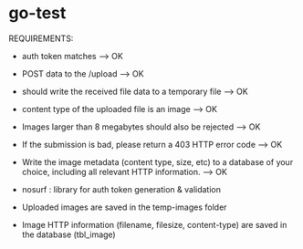 # go-test

REQUIREMENTS:
* auth token matches --> OK
* POST data to the /upload --> OK
* should write the received file data to a temporary file -->  OK
* content type of the uploaded file is an image --> OK
* Images larger than 8 megabytes should also be rejected --> OK
* If the submission is bad, please return a 403 HTTP error code --> OK
* Write the image metadata (content type, size, etc) to a database of your choice, including all relevant HTTP information. --> OK

* nosurf : library for auth token generation & validation 

* Uploaded images are saved in the temp-images folder
* Image HTTP information (filename, filesize, content-type) are saved in the database (tbl_image)
